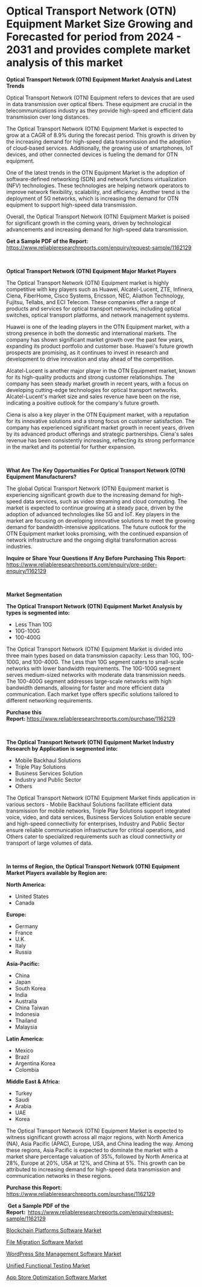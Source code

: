 <p><h1>Optical Transport Network (OTN) Equipment Market Size Growing and Forecasted for period from 2024 - 2031 and provides complete market analysis of this market</h1></p><p><strong>Optical Transport Network (OTN) Equipment Market Analysis and Latest Trends</strong></p>
<p><p>Optical Transport Network (OTN) Equipment refers to devices that are used in data transmission over optical fibers. These equipment are crucial in the telecommunications industry as they provide high-speed and efficient data transmission over long distances.</p><p>The Optical Transport Network (OTN) Equipment Market is expected to grow at a CAGR of 8.9% during the forecast period. This growth is driven by the increasing demand for high-speed data transmission and the adoption of cloud-based services. Additionally, the growing use of smartphones, IoT devices, and other connected devices is fueling the demand for OTN equipment.</p><p>One of the latest trends in the OTN Equipment Market is the adoption of software-defined networking (SDN) and network functions virtualization (NFV) technologies. These technologies are helping network operators to improve network flexibility, scalability, and efficiency. Another trend is the deployment of 5G networks, which is increasing the demand for OTN equipment to support high-speed data transmission.</p><p>Overall, the Optical Transport Network (OTN) Equipment Market is poised for significant growth in the coming years, driven by technological advancements and increasing demand for high-speed data transmission.</p></p>
<p><strong>Get a Sample PDF of the Report:&nbsp;</strong> <a href="https://www.reliableresearchreports.com/enquiry/request-sample/1162129">https://www.reliableresearchreports.com/enquiry/request-sample/1162129</a></p>
<p>&nbsp;</p>
<p><strong>Optical Transport Network (OTN) Equipment Major Market Players</strong></p>
<p><p>The Optical Transport Network (OTN) Equipment market is highly competitive with key players such as Huawei, Alcatel-Lucent, ZTE, Infinera, Ciena, FiberHome, Cisco Systems, Ericsson, NEC, Aliathon Technology, Fujitsu, Tellabs, and ECI Telecom. These companies offer a range of products and services for optical transport networks, including optical switches, optical transport platforms, and network management systems.</p><p>Huawei is one of the leading players in the OTN Equipment market, with a strong presence in both the domestic and international markets. The company has shown significant market growth over the past few years, expanding its product portfolio and customer base. Huawei's future growth prospects are promising, as it continues to invest in research and development to drive innovation and stay ahead of the competition.</p><p>Alcatel-Lucent is another major player in the OTN Equipment market, known for its high-quality products and strong customer relationships. The company has seen steady market growth in recent years, with a focus on developing cutting-edge technologies for optical transport networks. Alcatel-Lucent's market size and sales revenue have been on the rise, indicating a positive outlook for the company's future growth.</p><p>Ciena is also a key player in the OTN Equipment market, with a reputation for its innovative solutions and a strong focus on customer satisfaction. The company has experienced significant market growth in recent years, driven by its advanced product offerings and strategic partnerships. Ciena's sales revenue has been consistently increasing, reflecting its strong performance in the market and its potential for further expansion.</p></p>
<p>&nbsp;</p>
<p><strong>What Are The Key Opportunities For Optical Transport Network (OTN) Equipment Manufacturers?</strong></p>
<p><p>The global Optical Transport Network (OTN) Equipment market is experiencing significant growth due to the increasing demand for high-speed data services, such as video streaming and cloud computing. The market is expected to continue growing at a steady pace, driven by the adoption of advanced technologies like 5G and IoT. Key players in the market are focusing on developing innovative solutions to meet the growing demand for bandwidth-intensive applications. The future outlook for the OTN Equipment market looks promising, with the continued expansion of network infrastructure and the ongoing digital transformation across industries.</p></p>
<p><strong>Inquire or Share Your Questions If Any Before Purchasing This Report:</strong> <a href="https://www.reliableresearchreports.com/enquiry/pre-order-enquiry/1162129">https://www.reliableresearchreports.com/enquiry/pre-order-enquiry/1162129</a></p>
<p>&nbsp;</p>
<p><strong>Market Segmentation</strong></p>
<p><strong>The Optical Transport Network (OTN) Equipment Market Analysis by types is segmented into:</strong></p>
<p><ul><li>Less Than 10G</li><li>10G-100G</li><li>100-400G</li></ul></p>
<p><p>The Optical Transport Network (OTN) Equipment Market is divided into three main types based on data transmission capacity: Less than 10G, 10G-100G, and 100-400G. The Less than 10G segment caters to small-scale networks with lower bandwidth requirements. The 10G-100G segment serves medium-sized networks with moderate data transmission needs. The 100-400G segment addresses large-scale networks with high bandwidth demands, allowing for faster and more efficient data communication. Each market type offers specific solutions tailored to different networking requirements.</p></p>
<p><strong>Purchase this Report:&nbsp;</strong><a href="https://www.reliableresearchreports.com/purchase/1162129">https://www.reliableresearchreports.com/purchase/1162129</a></p>
<p>&nbsp;</p>
<p><strong>The Optical Transport Network (OTN) Equipment Market Industry Research by Application is segmented into:</strong></p>
<p><ul><li>Mobile Backhaul Solutions</li><li>Triple Play Solutions</li><li>Business Services Solution</li><li>Industry and Public Sector</li><li>Others</li></ul></p>
<p><p>The Optical Transport Network (OTN) Equipment Market finds application in various sectors - Mobile Backhaul Solutions facilitate efficient data transmission for mobile networks, Triple Play Solutions support integrated voice, video, and data services, Business Services Solution enable secure and high-speed connectivity for enterprises, Industry and Public Sector ensure reliable communication infrastructure for critical operations, and Others cater to specialized requirements such as cloud connectivity or transport of large volumes of data.</p></p>
<p>&nbsp;</p>
<p><strong>In terms of Region, the Optical Transport Network (OTN) Equipment Market Players available by Region are:</strong></p>
<p>
    <p> <strong> North America: </strong>
        <ul>
            <li>United States</li>
            <li>Canada</li>
        </ul>
        </p> 
    <p> <strong> Europe: </strong>
        <ul>
            <li>Germany</li>
            <li>France</li>
            <li>U.K.</li>
            <li>Italy</li>
            <li>Russia</li>
        </ul>
        </p> 
    <p> <strong> Asia-Pacific: </strong>
        <ul>
            <li>China</li>
            <li>Japan</li>
            <li>South Korea</li>
            <li>India</li>
            <li>Australia</li>
            <li>China Taiwan</li>
            <li>Indonesia</li>
            <li>Thailand</li>
            <li>Malaysia</li>
        </ul>
        </p> 
    <p> <strong> Latin America: </strong>
        <ul>
            <li>Mexico</li>
            <li>Brazil</li>
            <li>Argentina Korea</li>
            <li>Colombia</li>
        </ul>
        </p> 
    <p> <strong> Middle East & Africa: </strong>
        <ul>
            <li>Turkey</li>
            <li>Saudi</li>
            <li>Arabia</li>
            <li>UAE</li>
            <li>Korea</li>
        </ul>
    </p>
    </p>
<p><p>The Optical Transport Network (OTN) Equipment Market is expected to witness significant growth across all major regions, with North America (NA), Asia Pacific (APAC), Europe, USA, and China leading the way. Among these regions, Asia Pacific is expected to dominate the market with a market share percentage valuation of 35%, followed by North America at 28%, Europe at 20%, USA at 12%, and China at 5%. This growth can be attributed to increasing demand for high-speed data transmission and communication networks in these regions.</p></p>
<p><strong>Purchase this Report: </strong><a href="https://www.reliableresearchreports.com/purchase/1162129">https://www.reliableresearchreports.com/purchase/1162129</a></p>
<p>&nbsp;<strong>Get a Sample PDF of the Report:&nbsp;&nbsp;</strong><a href="https://www.reliableresearchreports.com/enquiry/request-sample/1162129">https://www.reliableresearchreports.com/enquiry/request-sample/1162129</a></p>
<p><strong></strong></p>
<p><p><a href="https://medium.com/@jamesromero59/blockchain-platforms-software-market-size-reveals-the-best-marketing-channels-in-global-industry-8d2008e1d7ef">Blockchain Platforms Software Market</a></p><p><a href="https://medium.com/@jamesromero59/file-migration-software-market-size-market-outlook-and-market-forecast-2024-to-2031-df892bca62e6">File Migration Software Market</a></p><p><a href="https://medium.com/@jamesromero59/wordpress-site-management-software-nbsp-market-focuses-on-market-share-size-and-projected-forecast-ee57a823868e">WordPress Site Management Software Market</a></p><p><a href="https://medium.com/@entelaloshi55/unified-functional-testing-market-size-reveals-the-best-marketing-channels-in-global-industry-0401ad298acc">Unified Functional Testing Market</a></p><p><a href="https://medium.com/@jamesromero59/app-store-optimization-software-market-outlook-industry-overview-and-forecast-2024-to-2031-f3fef5343bc1">App Store Optimization Software Market</a></p></p>